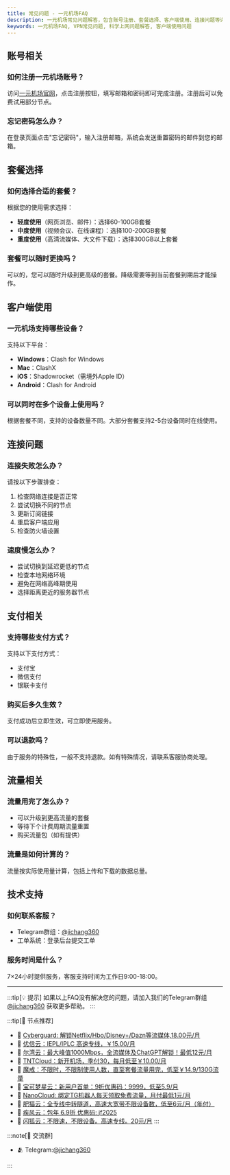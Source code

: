 ```yaml
---
title: 常见问题 - 一元机场FAQ
description: 一元机场常见问题解答，包含账号注册、套餐选择、客户端使用、连接问题等详细解答。
keywords: 一元机场FAQ, VPN常见问题, 科学上网问题解答, 客户端使用问题
---
```



## 账号相关

### 如何注册一元机场账号？
访问[一元机场官网](https://a.suola.link/1yuan)，点击注册按钮，填写邮箱和密码即可完成注册。注册后可以免费试用部分节点。

### 忘记密码怎么办？
在登录页面点击"忘记密码"，输入注册邮箱，系统会发送重置密码的邮件到您的邮箱。

## 套餐选择

### 如何选择合适的套餐？
根据您的使用需求选择：
- **轻度使用**（网页浏览、邮件）：选择60-100GB套餐
- **中度使用**（视频会议、在线课程）：选择100-200GB套餐  
- **重度使用**（高清流媒体、大文件下载）：选择300GB以上套餐

### 套餐可以随时更换吗？
可以的，您可以随时升级到更高级的套餐。降级需要等到当前套餐到期后才能操作。

## 客户端使用

### 一元机场支持哪些设备？
支持以下平台：
- **Windows**：Clash for Windows
- **Mac**：ClashX
- **iOS**：Shadowrocket（需境外Apple ID）
- **Android**：Clash for Android

### 可以同时在多个设备上使用吗？
根据套餐不同，支持的设备数量不同。大部分套餐支持2-5台设备同时在线使用。

## 连接问题

### 连接失败怎么办？
请按以下步骤排查：
1. 检查网络连接是否正常
2. 尝试切换不同的节点
3. 更新订阅链接
4. 重启客户端应用
5. 检查防火墙设置

### 速度慢怎么办？
- 尝试切换到延迟更低的节点
- 检查本地网络环境
- 避免在网络高峰期使用
- 选择距离更近的服务器节点

## 支付相关

### 支持哪些支付方式？
支持以下支付方式：
- 支付宝
- 微信支付
- 银联卡支付

### 购买后多久生效？
支付成功后立即生效，可立即使用服务。

### 可以退款吗？
由于服务的特殊性，一般不支持退款。如有特殊情况，请联系客服协商处理。

## 流量相关

### 流量用完了怎么办？
- 可以升级到更高流量的套餐
- 等待下个计费周期流量重置
- 购买流量包（如有提供）

### 流量是如何计算的？
流量按实际使用量计算，包括上传和下载的数据总量。

## 技术支持

### 如何联系客服？
- Telegram群组：[@jichang360](https://t.me/jichang360)
- 工单系统：登录后台提交工单

### 服务时间是什么？
7×24小时提供服务，客服支持时间为工作日9:00-18:00。

---

:::tip[💡 提示]
如果以上FAQ没有解决您的问题，请加入我们的Telegram群组 [@jichang360](https://t.me/jichang360) 获取更多帮助。
:::

:::tip[🎉 节点推荐]
- 🚀 [Cyberguard: 解锁Netflix/Hbo/Disney+/Dazn等流媒体,18.00元/月](https://a.suola.link/cyberguard)<br>
- 🚀 [优信云：IEPL/IPLC 高速专线，￥15.00/月](https://a.suola.link/youxinyun)<br>
- 🚀 [尔湾云：最大峰值1000Mbps，全流媒体及ChatGPT解锁！最低12元/月](https://a.suola.link/erwan)<br>
- 🚀 [TNTCloud：新开机场，季付30，每月低至￥10.00/月](https://a.suola.link/tnt)<br>
- 🚀 [魔戒：不限时，不限制使用人数，直至套餐流量用完，低至￥14.9/130G流量](https://a.suola.link/mojie)<br>
- 🚀 [宝可梦星云：新用户首单：9折优惠码：9999，低至5.9/月 ](https://a.suola.link/pokemon)<br>
- 🚀 [NanoCloud: 绑定TG机器人每天领取免费流量，月付最低1元/月](https://a.suola.link/nanocloud)<br>
- 🚀 [肥猫云：全专线中转隧道，高速大宽带不限设备数，低至6元/月（年付）](https://a.suola.link/feimao)<br>
- 🚀 [疾风云：包年 6.9折 优惠码: jf2025](https://a.suola.link/jifeng)<br>
- 🚀 [闪狐云：不限速，不限设备。高速专线。20元/月](https://a.suola.link/shy)
:::

:::note[💬 交流群]

- 🫂 Telegram:[@jichang360](https://t.me/jichang360)

:::